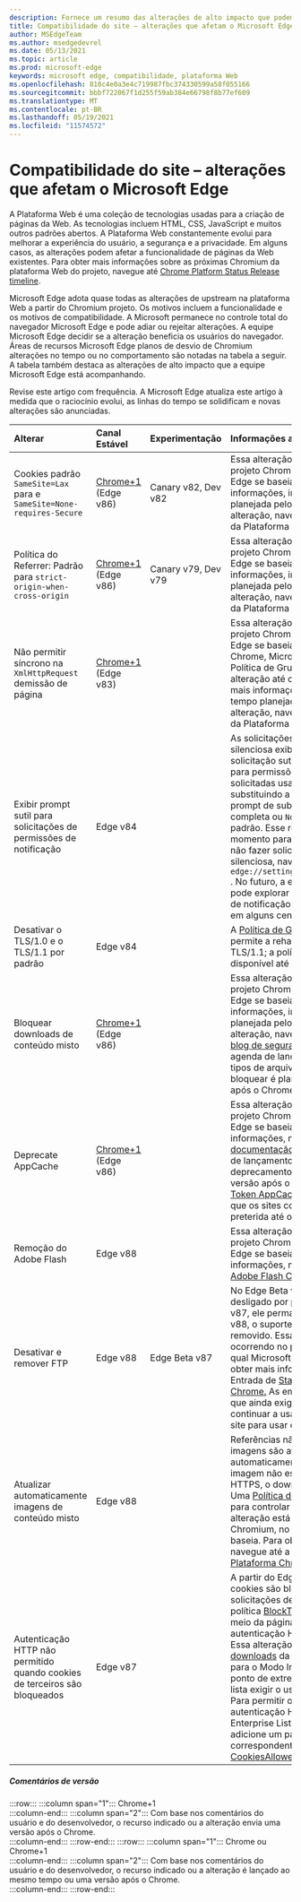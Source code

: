 ```yaml
---
description: Fornece um resumo das alterações de alto impacto que podem afetar a compatibilidade do site
title: Compatibilidade do site – alterações que afetam o Microsoft Edge
author: MSEdgeTeam
ms.author: msedgedevrel
ms.date: 05/13/2021
ms.topic: article
ms.prod: microsoft-edge
keywords: microsoft edge, compatibilidade, plataforma Web
ms.openlocfilehash: 810c4e0a3e4c719987fbc374330599a58f055166
ms.sourcegitcommit: bbbf722067f1d255f59ab384e66798f8b77ef609
ms.translationtype: MT
ms.contentlocale: pt-BR
ms.lasthandoff: 05/19/2021
ms.locfileid: "11574572"
---
```

# <a name="site-compatibility-impacting-changes-coming-to-microsoft-edge"></a>Compatibilidade do site – alterações que afetam o Microsoft Edge  

A Plataforma Web é uma coleção de tecnologias usadas para a criação de páginas da Web.  As tecnologias incluem HTML, CSS, JavaScript e muitos outros padrões abertos.  A Plataforma Web constantemente evolui para melhorar a experiência do usuário, a segurança e a privacidade.  Em alguns casos, as alterações podem afetar a funcionalidade de páginas da Web existentes.  Para obter mais informações sobre as próximas Chromium da plataforma Web do projeto, navegue até [Chrome Platform Status Release timeline][ChromestatusFeaturesSchedule].  

Microsoft Edge adota quase todas as alterações de upstream na plataforma Web a partir do Chromium projeto.  Os motivos incluem a funcionalidade e os motivos de compatibilidade.  A Microsoft permanece no controle total do navegador Microsoft Edge e pode adiar ou rejeitar alterações.  A equipe Microsoft Edge decidir se a alteração beneficia os usuários do navegador.  Áreas de recursos Microsoft Edge planos de desvio de Chromium alterações no tempo ou no comportamento são notadas na tabela a seguir.  A tabela também destaca as alterações de alto impacto que a equipe Microsoft Edge está acompanhando.  

Revise este artigo com frequência.  A Microsoft Edge atualiza este artigo à medida que o raciocínio evolui, as linhas do tempo se solidificam e novas alterações são anunciadas.  

| Alterar | Canal Estável | Experimentação | Informações adicionais |  
|:--- |:--- |:--- |:--- |
| Cookies padrão `SameSite=Lax` para e `SameSite=None-requires-Secure` | [Chrome+1](#release-comments) \(Edge v86\)  | Canary v82, Dev v82 | Essa alteração está ocorrendo no projeto Chromium, no qual Microsoft Edge se baseia.  Para obter mais informações, incluindo a linha do tempo planejada pelo Google para essa alteração, navegue até a entrada Status da Plataforma [Chrome.][ChromestatusFeature5088147346030592]  |  
| Política do Referrer: Padrão para `strict-origin-when-cross-origin` | [Chrome+1](#release-comments) \(Edge v86\)  | Canary v79, Dev v79 | Essa alteração está ocorrendo no projeto Chromium, no qual Microsoft Edge se baseia.  Para obter mais informações, incluindo a linha do tempo planejada pelo Google para essa alteração, navegue até a entrada Status da Plataforma [Chrome.][ChromestatusFeature6251880185331712]  |  
| Não permitir síncrono na `XmlHttpRequest` demissão de página | [Chrome+1](#release-comments) \(Edge v83\) |  | Essa alteração está ocorrendo no projeto Chromium, no qual Microsoft Edge se baseia.  Correspondente ao Chrome, Microsoft Edge oferece uma Política de Grupo para desativar essa alteração até o Edge v88.  Para obter mais informações, incluindo a linha do tempo planejada pelo Google para essa alteração, navegue até a entrada Status da Plataforma [Chrome.][ChromestatusFeature4664843055398912]  |  
| Exibir prompt sutil para solicitações de permissões de notificação | Edge v84 |  | As solicitações de notificação silenciosa exibem um ícone de solicitação sutil na barra de endereços para permissões de notificação de site solicitadas usando a API ou a API, substituindo a interface do usuário do prompt de sublinhado de permissão completa ou `Notifications` `Push` padrão.  Esse recurso está habilitado no momento para todos os usuários.  Para não fazer solicitações de notificação silenciosa, navegue até `edge://settings/content/notifications` .  No futuro, a equipe de Microsoft Edge pode explorar a rehabilitação do prompt de notificação de sublagem completa em alguns cenários.  |  
| Desativar o TLS/1.0 e o TLS/1.1 por padrão | Edge v84 |  | A [Política de Grupo SSLMinVersion][DeployedgeMicrosoftEdgePoliciesSslversionmin] permite a rehabilitação de TLS/1.0 e TLS/1.1; a política permanece disponível até Edge v90.  |  
| Bloquear downloads de conteúdo misto | [Chrome+1](#release-comments) \(Edge v86\)  |  | Essa alteração está ocorrendo no projeto Chromium, no qual Microsoft Edge se baseia.  Para obter mais informações, incluindo a linha do tempo planejada pelo Google para essa alteração, navegue até a entrada do [blog de segurança do Google.][GoogleBlogSecurity20200206]  A agenda de lançamento da Microsoft em tipos de arquivo para avisar ou bloquear é planejada para uma versão após o Chrome.  |  
| Deprecate AppCache | [Chrome+1](#release-comments) \(Edge v86\)  |  | Essa alteração está ocorrendo no projeto Chromium, no qual Microsoft Edge se baseia.  Para obter mais informações, navegue até a [documentação webDev][WebDevAppCacheRemoval].  O cronograma de lançamento da Microsoft para o deprecamento está planejado para uma versão após o Chrome.  Solicitar um [Token AppCache OriginTrial][ChromeDevelopersOrigintrialsAppCacheOriginTrial] permite que os sites continuem a usar a API preterida até o Edge v90.  |  
| Remoção do Adobe Flash | Edge v88  |  | Essa alteração está ocorrendo no projeto Chromium, no qual Microsoft Edge se baseia.  Para obter mais informações, navegue até o Mapa do [Adobe Flash Chromium][ChromiumFlashRoadmapSupportRemoved].  | 
| Desativar e remover FTP | Edge v88  | Edge Beta v87 | No Edge Beta v87, o suporte a FTP é desligado por padrão; no Edge Stable v87, ele permanece habilitado.  No Edge v88, o suporte a FTP é totalmente removido.  Essa alteração está ocorrendo no projeto Chromium, no qual Microsoft Edge se baseia.  Para obter mais informações, navegue até a Entrada de [Status da Plataforma Chrome.][ChromestatusFeature6246151319715840]  As empresas que têm sites que ainda exigem suporte a FTP podem continuar a usar o FTP configurando o site para usar o [modo IE][DeployedgeEdgeIeMode].  | 
| Atualizar automaticamente imagens de conteúdo misto | Edge v88  |  | Referências não seguras \(HTTP\) às imagens são atualizadas automaticamente para HTTPS; se a imagem não estiver disponível em HTTPS, o download da imagem falhará. Uma [Política de][DeployedgeMicrosoftEdgePoliciesInsecurecontentallowedforurls] Grupo está disponível para controlar esse recurso. Essa alteração está ocorrendo no projeto Chromium, no qual Microsoft Edge se baseia. Para obter mais informações, navegue até a entrada [Status da Plataforma Chrome.][ChromestatusFeature4926989725073408]  | 
| Autenticação HTTP não permitido quando cookies de terceiros são bloqueados  | Edge v87  |  | A partir do Edge v87, quando os cookies são bloqueados para solicitações de terceiros, usando a política [BlockThirdPartyCookies][DeployedgeMicrosoftEdgePoliciesBlockthirdpartycookies] ou por meio da página Configurações Edge, a autenticação HTTP também é vetada. Essa alteração pode afetar Enterprise [downloads][DeployedgeEdgeIeModePoliciesConfigureUsingUseEnterpriseModeIeWebsiteListPolicy] da Lista de Sites do Modo para o Modo Internet Explorer se o ponto de extremidade que hospeda a lista exigir o uso da autenticação HTTP.  Para permitir o uso de cookies e autenticação HTTP para downloads Enterprise Lista de Sites do Modo, adicione um padrão de URL correspondente à [política CookiesAllowedForURLs.][DeployedgeMicrosoftEdgePoliciesCookiesallowedforurls]  |   

##### <a name="release-comments"></a>Comentários de versão  

:::row:::
   :::column span="1":::
      Chrome+1  
   :::column-end:::
   :::column span="2":::
      Com base nos comentários do usuário e do desenvolvedor, o recurso indicado ou a alteração envia uma versão após o Chrome.  
   :::column-end:::
:::row-end:::
:::row:::
   :::column span="1":::
      Chrome ou Chrome+1  
   :::column-end:::
   :::column span="2":::
      Com base nos comentários do usuário e do desenvolvedor, o recurso indicado ou a alteração é lançado ao mesmo tempo ou uma versão após o Chrome.  
   :::column-end:::
:::row-end:::

<!-- links -->  

[DeployedgeEdgeIeMode]: /deployedge/edge-ie-mode "Sobre o modo IE | Microsoft Docs"  
[DeployedgeEdgeIeModePoliciesConfigureUsingUseEnterpriseModeIeWebsiteListPolicy]: /deployedge/edge-ie-mode-policies#configure-using-the-use-the-enterprise-mode-ie-website-list-policy "Configurar usando a política usar a política de lista de site do IE do modo Enterprise - Configurar políticas de modo IE | Microsoft Docs"  
[DeployedgeMicrosoftEdgePoliciesBlockthirdpartycookies]: /deployedge/microsoft-edge-policies#blockthirdpartycookies "BlockThirdPartyCookies - Microsoft Edge - Políticas | Microsoft Docs"  
[DeployedgeMicrosoftEdgePoliciesCookiesallowedforurls]: /deployedge/microsoft-edge-policies#cookiesallowedforurls "CookiesAllowedForUrls - Microsoft Edge - Políticas | Microsoft Docs"  
[DeployedgeMicrosoftEdgePoliciesInsecurecontentallowedforurls]:  /deployedge/microsoft-edge-policies#insecurecontentallowedforurls "InsecureContentAllowedForUrls - Microsoft Edge - Políticas | Microsoft Docs"  
[DeployedgeMicrosoftEdgePoliciesSslversionmin]: /deployedge/microsoft-edge-policies#sslversionmin "SSLVersionMin - Microsoft Edge - Políticas | Microsoft Docs"  

[ChromestatusFeaturesSchedule]: https://www.chromestatus.com/features/schedule "Linha do tempo de lançamento | Status da plataforma Chrome"  
[ChromestatusFeature4664843055398912]: https://chromestatus.com/feature/4664843055398912 "Não permitir a sincronização XHR no JavaScript de página | Status da plataforma Chrome"  
[ChromestatusFeature4926989725073408]: https://chromestatus.com/feature/4926989725073408 "Autoupgrade Image Mixed Content | Status da plataforma Chrome"  
[ChromestatusFeature5088147346030592]: https://chromestatus.com/feature/5088147346030592 "Cookies padrão para SameSite=Lax | Status da plataforma Chrome"  
[ChromestatusFeature6246151319715840]: https://chromestatus.com/feature/6246151319715840 "Deprecate o suporte a FTP | Status da plataforma Chrome"  
[ChromestatusFeature6251880185331712]: https://chromestatus.com/feature/6251880185331712 "Política de referência: Padrão para estrito-origin-when-cross-origin | Status da plataforma Chrome"  

[ChromiumFlashRoadmapSupportRemoved]: https://www.chromium.org/flash-roadmap#TOC-Flash-Support-Removed-from-Chromium-Target:-Chrome-88---Jan-2021- "Suporte a Flash Removido do Chromium (Destino: Chrome 88+ - Jan 2021) - Mapa do Flash | Chromium Projects"  

[ChromeDevelopersOrigintrialsAppCacheOriginTrial]: https://developers.chrome.com/origintrials/#/view_trial/1776670052997660673 "Token AppCache OriginTrial | Desenvolvedores do Chrome"  

[GoogleBlogSecurity20200206]: https://security.googleblog.com/2020/02/protecting-users-from-insecure_6.html "Protegendo os usuários contra downloads inseguros no Google Chrome - Blog de Segurança do Google Online" 

[WebDevAppCacheRemoval]: https://web.dev/appcache-removal "Preparando-se para a remoção do AppCache | web.dev"  

<!--todo:  cleanup links  -->  
